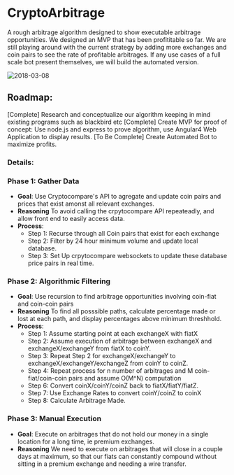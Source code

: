 # CryptoArbitrage

A rough arbitrage algorithm designed to show executable arbitrage opportunities. We designed an MVP that has been profititable so far. We are still playing around with the current strategy by adding more exchanges and coin pairs to see the rate of profitable arbitrages. If any use cases of a full scale bot present themselves, we will build the automated version.

![2018-03-08](https://gfycat.com/UnselfishMellowInexpectatumpleco)

## Roadmap: 
[Complete] Research and conceptualize our algorithm keeping in mind existing programs such as blackbird etc
[Complete] Create MVP for proof of concept: Use node.js and express to prove algorithm, use Angular4 Web Application to display results.
[To Be Complete] Create Automated Bot to maximize profits.

### Details:
### Phase 1: Gather Data 
* **Goal**: Use Cryptocompare's API to agregate and update coin pairs and prices that exist amonst all relevant exchanges. 
* **Reasoning** To avoid calling the crpytocompare API repeateadly, and allow front end to easily access data.
* **Process**: 
    * Step 1: Recurse through all Coin pairs that exist for each exchange
    * Step 2: Filter by 24 hour minimum volume and update local database.
    * Step 3: Set Up crpytocompare websockets to update these database price pairs in real time.

### Phase 2: Algorithmic Filtering
* **Goal**: Use recursion to find arbitrage opportunities involving coin-fiat and coin-coin pairs 
* **Reasoning** To find all posssible paths, calculate percentage made or lost at each path, and display percentages above minimum threshhold.
* **Process**: 
    * Step 1: Assume starting point at each exchangeX with fiatX
    * Step 2: Assume execution of arbitrage between exchangeX and exchangeX/exchangeY from fiatX to coinY.
    * Step 3: Repeat Step 2 for exchangeX/exchangeY to exchangeX/exchangeY/exchangeZ from coinY to coinZ.
    * Step 4: Repeat process for n number of arbitrages and M coin-fiat/coin-coin pairs and assume O(M^N) computation
    * Step 6: Convert coinX/coinY/coinZ back to fiatX/fiatY/fiatZ.
    * Step 7: Use Exchange Rates to convert coinY/coinZ to coinX
    * Step 8: Calculate Arbitrage Made.

### Phase 3: Manual Execution
* **Goal**: Execute on arbitrages that do not hold our money in a single location for a long time, ie premium exchanges. 
* **Reasoning** We need to execute on arbitrages that will close in a couple days at maximum, so that our fiats can constantly compound without sitting in a premium exchange and needing a wire transfer.
